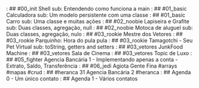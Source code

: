 [](base/000/Readme.md) : ## #00_init   Shell sub: Entendendo como funciona a main
[](base/001/Readme.md) : ## #01_basic  Calculadora sub: Um modelo persistente com uma classe
[](base/002/Readme.md) : ## #01_basic  Carro sub: Uma classe e muitas ações
[](base/004/Readme.md) : ## #02_noobie Lapiseira e Grafite sub: Duas classes, agregação, null
[](base/003/Readme.md) : ## #02_noobie Motoca de aluguel sub: Duas classes, agregação, nulo
[](base/005/Readme.md) : ## #03_rookie Mestre dos Vetores
[](base/009/Readme.md) : ## #03_rookie Parquinho: Hora do pula pula
[](base/006/Readme.md) : ## #03_rookie Tamagotchi - Seu Pet Virtual sub: toString, getters and setters
[](base/011/Readme.md) : ## #03_vetores JunkFood Machine
[](base/010/Readme.md) : ## #03_vetores Sala de Cinema
[](base/012/Readme.md) : ## #03_vetores Topic de Luxo
[](base/007/Readme.md) : ## #05_fighter Agencia Bancária 1 - Implementando apenas a conta - Extrato, Saldo, Transferência
[](base/008/Readme.md) : ## #06_jedi Agiota Gente Fina #arrays #mapas #crud
[](base/013/Readme.md) : ## #heranca 31 Agencia Bancária 2 #heranca
[](base/014/Readme.md) : ## Agenda 0 - Um único contato
[](base/015/Readme.md) : ## Agenda 1 - Vários contatos
